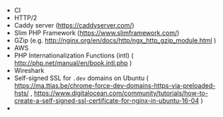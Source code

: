 - CI
- HTTP/2
- Caddy server (https://caddyserver.com/)
- Slim PHP Framework (https://www.slimframework.com/)
- GZip (e.g. http://nginx.org/en/docs/http/ngx_http_gzip_module.html )
- AWS
- PHP Internationalization Functions (intl) ( http://php.net/manual/en/book.intl.php )
- Wireshark
- Self-signed SSL for `.dev` domains on Ubuntu ( https://ma.ttias.be/chrome-force-dev-domains-https-via-preloaded-hsts/ , https://www.digitalocean.com/community/tutorials/how-to-create-a-self-signed-ssl-certificate-for-nginx-in-ubuntu-16-04 )
- 
